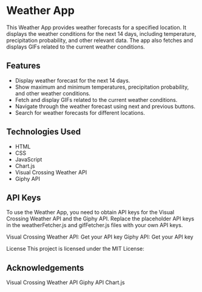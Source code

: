 # Weather App

This Weather App provides weather forecasts for a specified location. It displays the weather conditions for the next 14 days, including temperature, precipitation probability, and other relevant data. The app also fetches and displays GIFs related to the current weather conditions.
## Features

- Display weather forecast for the next 14 days.
- Show maximum and minimum temperatures, precipitation probability, and other weather conditions.
- Fetch and display GIFs related to the current weather conditions.
- Navigate through the weather forecast using next and previous buttons.
- Search for weather forecasts for different locations.

## Technologies Used

- HTML
- CSS
- JavaScript
- Chart.js
- Visual Crossing Weather API
- Giphy API


## API Keys
To use the Weather App, you need to obtain API keys for the Visual Crossing Weather API and the Giphy API. Replace the placeholder API keys in the weatherFetcher.js and gifFetcher.js files with your own API keys.

Visual Crossing Weather API: Get your API key
Giphy API: Get your API key

License
This project is licensed under the MIT License:

## Acknowledgements
Visual Crossing Weather API
Giphy API
Chart.js
